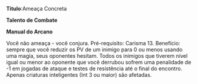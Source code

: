 **Titulo**:Ameaça Concreta

**Talento de Combate**

**Manual do Arcano**

 Você não ameaça - você conjura. Pré-requisito: Carisma 13. Benefício: sempre que você reduzir os PV de um inimigo para 0 ou menos usando uma magia, seus oponentes hesitam. Todos os inimigos que tiverem nível igual ou menor ao oponente que você derrubou sofrem uma penalidade de -1 em jogadas de ataque e testes de resistência até o final do encontro. Apenas criaturas inteligentes (Int 3 ou maior) são afetadas.